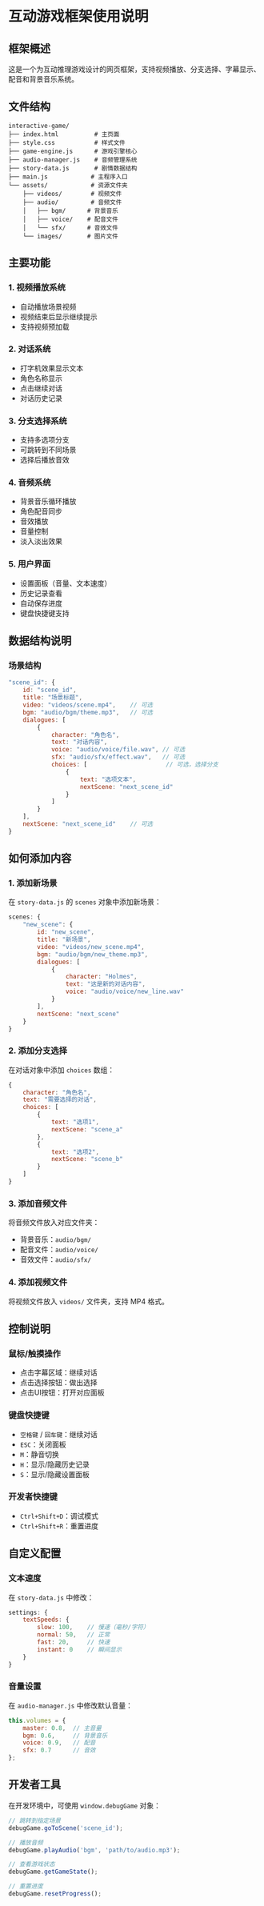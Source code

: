# 互动游戏框架使用说明

## 框架概述

这是一个为互动推理游戏设计的网页框架，支持视频播放、分支选择、字幕显示、配音和背景音乐系统。

## 文件结构

```
interactive-game/
├── index.html          # 主页面
├── style.css           # 样式文件
├── game-engine.js      # 游戏引擎核心
├── audio-manager.js    # 音频管理系统
├── story-data.js       # 剧情数据结构
├── main.js            # 主程序入口
└── assets/            # 资源文件夹
    ├── videos/        # 视频文件
    ├── audio/         # 音频文件
    │   ├── bgm/      # 背景音乐
    │   ├── voice/    # 配音文件
    │   └── sfx/      # 音效文件
    └── images/       # 图片文件
```

## 主要功能

### 1. 视频播放系统
- 自动播放场景视频
- 视频结束后显示继续提示
- 支持视频预加载

### 2. 对话系统
- 打字机效果显示文本
- 角色名称显示
- 点击继续对话
- 对话历史记录

### 3. 分支选择系统
- 支持多选项分支
- 可跳转到不同场景
- 选择后播放音效

### 4. 音频系统
- 背景音乐循环播放
- 角色配音同步
- 音效播放
- 音量控制
- 淡入淡出效果

### 5. 用户界面
- 设置面板（音量、文本速度）
- 历史记录查看
- 自动保存进度
- 键盘快捷键支持

## 数据结构说明

### 场景结构
```javascript
"scene_id": {
    id: "scene_id",
    title: "场景标题",
    video: "videos/scene.mp4",    // 可选
    bgm: "audio/bgm/theme.mp3",   // 可选
    dialogues: [
        {
            character: "角色名",
            text: "对话内容",
            voice: "audio/voice/file.wav", // 可选
            sfx: "audio/sfx/effect.wav",   // 可选
            choices: [                      // 可选，选择分支
                {
                    text: "选项文本",
                    nextScene: "next_scene_id"
                }
            ]
        }
    ],
    nextScene: "next_scene_id"    // 可选
}
```

## 如何添加内容

### 1. 添加新场景
在 `story-data.js` 的 `scenes` 对象中添加新场景：

```javascript
scenes: {
    "new_scene": {
        id: "new_scene",
        title: "新场景",
        video: "videos/new_scene.mp4",
        bgm: "audio/bgm/new_theme.mp3",
        dialogues: [
            {
                character: "Holmes",
                text: "这是新的对话内容",
                voice: "audio/voice/new_line.wav"
            }
        ],
        nextScene: "next_scene"
    }
}
```

### 2. 添加分支选择
在对话对象中添加 `choices` 数组：

```javascript
{
    character: "角色名",
    text: "需要选择的对话",
    choices: [
        {
            text: "选项1",
            nextScene: "scene_a"
        },
        {
            text: "选项2", 
            nextScene: "scene_b"
        }
    ]
}
```

### 3. 添加音频文件
将音频文件放入对应文件夹：
- 背景音乐：`audio/bgm/`
- 配音文件：`audio/voice/`
- 音效文件：`audio/sfx/`

### 4. 添加视频文件
将视频文件放入 `videos/` 文件夹，支持 MP4 格式。

## 控制说明

### 鼠标/触摸操作
- 点击字幕区域：继续对话
- 点击选择按钮：做出选择
- 点击UI按钮：打开对应面板

### 键盘快捷键
- `空格键` / `回车键`：继续对话
- `ESC`：关闭面板
- `M`：静音切换
- `H`：显示/隐藏历史记录
- `S`：显示/隐藏设置面板

### 开发者快捷键
- `Ctrl+Shift+D`：调试模式
- `Ctrl+Shift+R`：重置进度

## 自定义配置

### 文本速度
在 `story-data.js` 中修改：
```javascript
settings: {
    textSpeeds: {
        slow: 100,    // 慢速（毫秒/字符）
        normal: 50,   // 正常
        fast: 20,     // 快速
        instant: 0    // 瞬间显示
    }
}
```

### 音量设置
在 `audio-manager.js` 中修改默认音量：
```javascript
this.volumes = {
    master: 0.8,  // 主音量
    bgm: 0.6,     // 背景音乐
    voice: 0.9,   // 配音
    sfx: 0.7      // 音效
};
```

## 开发者工具

在开发环境中，可使用 `window.debugGame` 对象：

```javascript
// 跳转到指定场景
debugGame.goToScene('scene_id');

// 播放音频
debugGame.playAudio('bgm', 'path/to/audio.mp3');

// 查看游戏状态
debugGame.getGameState();

// 重置进度
debugGame.resetProgress();
```